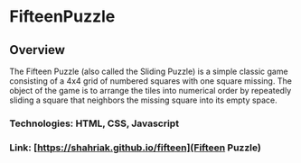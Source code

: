 # FifteenPuzzle

## Overview
The Fifteen Puzzle (also called the Sliding Puzzle) is a simple classic game consisting of a 4x4 grid of numbered squares with one square missing. The object of the game is to arrange the tiles into numerical order by repeatedly sliding a square that neighbors the missing square into its empty space.

### Technologies: HTML, CSS, Javascript

### Link: [https://shahriak.github.io/fifteen](Fifteen Puzzle)
